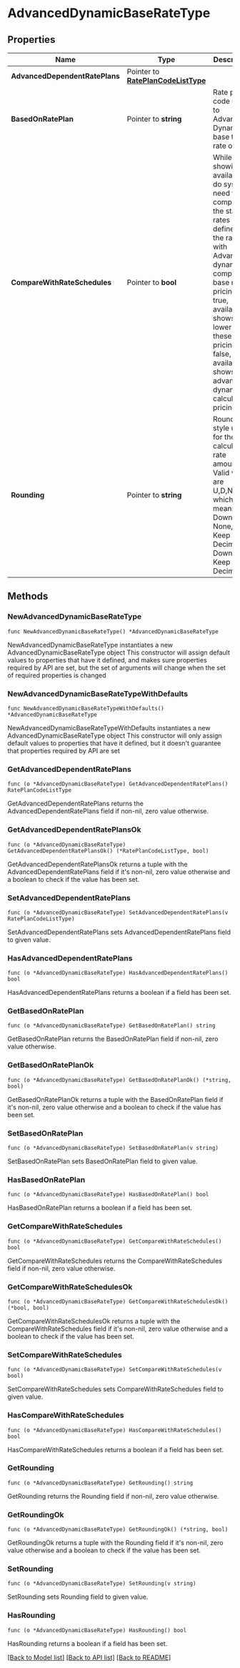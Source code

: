 # AdvancedDynamicBaseRateType

## Properties

Name | Type | Description | Notes
------------ | ------------- | ------------- | -------------
**AdvancedDependentRatePlans** | Pointer to [**RatePlanCodeListType**](RatePlanCodeListType.md) |  | [optional] 
**BasedOnRatePlan** | Pointer to **string** | Rate plan code used to Advanced Dynamically base the rate on. | [optional] 
**CompareWithRateSchedules** | Pointer to **bool** | While showing availability, do system need to compare the static rates defined for the rate with Advanced dynamically computed base rate pricing? If true, availability shows lower of the these two pricing. If false, availability shows the advanced dynamically calculated pricing. | [optional] 
**Rounding** | Pointer to **string** | Rounding style used for the calculated rate amounts. Valid values are U,D,N,C,F which means Up, Down, None, Up-Keep Decimal, Down - Keep Decimal. | [optional] 

## Methods

### NewAdvancedDynamicBaseRateType

`func NewAdvancedDynamicBaseRateType() *AdvancedDynamicBaseRateType`

NewAdvancedDynamicBaseRateType instantiates a new AdvancedDynamicBaseRateType object
This constructor will assign default values to properties that have it defined,
and makes sure properties required by API are set, but the set of arguments
will change when the set of required properties is changed

### NewAdvancedDynamicBaseRateTypeWithDefaults

`func NewAdvancedDynamicBaseRateTypeWithDefaults() *AdvancedDynamicBaseRateType`

NewAdvancedDynamicBaseRateTypeWithDefaults instantiates a new AdvancedDynamicBaseRateType object
This constructor will only assign default values to properties that have it defined,
but it doesn't guarantee that properties required by API are set

### GetAdvancedDependentRatePlans

`func (o *AdvancedDynamicBaseRateType) GetAdvancedDependentRatePlans() RatePlanCodeListType`

GetAdvancedDependentRatePlans returns the AdvancedDependentRatePlans field if non-nil, zero value otherwise.

### GetAdvancedDependentRatePlansOk

`func (o *AdvancedDynamicBaseRateType) GetAdvancedDependentRatePlansOk() (*RatePlanCodeListType, bool)`

GetAdvancedDependentRatePlansOk returns a tuple with the AdvancedDependentRatePlans field if it's non-nil, zero value otherwise
and a boolean to check if the value has been set.

### SetAdvancedDependentRatePlans

`func (o *AdvancedDynamicBaseRateType) SetAdvancedDependentRatePlans(v RatePlanCodeListType)`

SetAdvancedDependentRatePlans sets AdvancedDependentRatePlans field to given value.

### HasAdvancedDependentRatePlans

`func (o *AdvancedDynamicBaseRateType) HasAdvancedDependentRatePlans() bool`

HasAdvancedDependentRatePlans returns a boolean if a field has been set.

### GetBasedOnRatePlan

`func (o *AdvancedDynamicBaseRateType) GetBasedOnRatePlan() string`

GetBasedOnRatePlan returns the BasedOnRatePlan field if non-nil, zero value otherwise.

### GetBasedOnRatePlanOk

`func (o *AdvancedDynamicBaseRateType) GetBasedOnRatePlanOk() (*string, bool)`

GetBasedOnRatePlanOk returns a tuple with the BasedOnRatePlan field if it's non-nil, zero value otherwise
and a boolean to check if the value has been set.

### SetBasedOnRatePlan

`func (o *AdvancedDynamicBaseRateType) SetBasedOnRatePlan(v string)`

SetBasedOnRatePlan sets BasedOnRatePlan field to given value.

### HasBasedOnRatePlan

`func (o *AdvancedDynamicBaseRateType) HasBasedOnRatePlan() bool`

HasBasedOnRatePlan returns a boolean if a field has been set.

### GetCompareWithRateSchedules

`func (o *AdvancedDynamicBaseRateType) GetCompareWithRateSchedules() bool`

GetCompareWithRateSchedules returns the CompareWithRateSchedules field if non-nil, zero value otherwise.

### GetCompareWithRateSchedulesOk

`func (o *AdvancedDynamicBaseRateType) GetCompareWithRateSchedulesOk() (*bool, bool)`

GetCompareWithRateSchedulesOk returns a tuple with the CompareWithRateSchedules field if it's non-nil, zero value otherwise
and a boolean to check if the value has been set.

### SetCompareWithRateSchedules

`func (o *AdvancedDynamicBaseRateType) SetCompareWithRateSchedules(v bool)`

SetCompareWithRateSchedules sets CompareWithRateSchedules field to given value.

### HasCompareWithRateSchedules

`func (o *AdvancedDynamicBaseRateType) HasCompareWithRateSchedules() bool`

HasCompareWithRateSchedules returns a boolean if a field has been set.

### GetRounding

`func (o *AdvancedDynamicBaseRateType) GetRounding() string`

GetRounding returns the Rounding field if non-nil, zero value otherwise.

### GetRoundingOk

`func (o *AdvancedDynamicBaseRateType) GetRoundingOk() (*string, bool)`

GetRoundingOk returns a tuple with the Rounding field if it's non-nil, zero value otherwise
and a boolean to check if the value has been set.

### SetRounding

`func (o *AdvancedDynamicBaseRateType) SetRounding(v string)`

SetRounding sets Rounding field to given value.

### HasRounding

`func (o *AdvancedDynamicBaseRateType) HasRounding() bool`

HasRounding returns a boolean if a field has been set.


[[Back to Model list]](../README.md#documentation-for-models) [[Back to API list]](../README.md#documentation-for-api-endpoints) [[Back to README]](../README.md)


